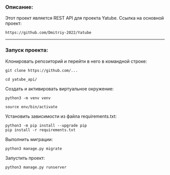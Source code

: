 ### **Описание:**

Этот проект является REST API для проекта Yatube. Ссылка на основной проект:
```
https://github.com/Dmitriy-2022/Yatube
```
---
### **Запуск проекта:**

Клонировать репозиторий и перейти в него в командной строке:
```
git clone https://github.com/...

cd yatube_api/
```

Cоздать и активировать виртуальное окружение:
```
python3 -m venv venv

source env/bin/activate
```
Установить зависимости из файла requirements.txt:
```
python3 -m pip install --upgrade pip
pip install -r requirements.txt
```
Выполнить миграции:
```
python3 manage.py migrate
```
Запустить проект:
```
python3 manage.py runserver
```
